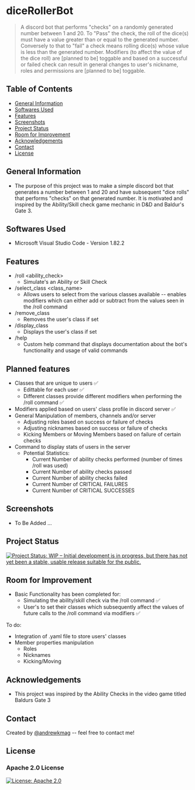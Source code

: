 # diceRollerBot

> A discord bot that performs "checks" on a randomly generated number between 1 and 20. To "Pass" the check, the roll of the dice(s) must have a value greater than or equal to the generated number. Conversely to that to "fail" a check means rolling dice(s) whose value is less than the generated number. Modifiers (to affect the value of the dice roll) are [planned to be] toggable and based on a successful or failed check can result in general changes to user's nickname, roles and permissions are [planned to be] toggable.

## Table of Contents

* [General Information](#general-information)
* [Softwares Used](#softwares-used)
* [Features](#features)
* [Screenshots](#screenshots)
* [Project Status](#project-status)
* [Room for Improvement](#room-for-improvement)
* [Acknowledgements](#acknowledgements)
* [Contact](#contact)
* [License](#license)

## General Information

* The purpose of this project was to make a simple discord bot that generates a number between 1 and 20 and have subsequent "dice rolls" that performs "checks" on that generated number. It is motivated and inspired by the Ability/Skill check game mechanic in D&D and Baldur's Gate 3.

## Softwares Used

* Microsoft Visual Studio Code - Version 1.82.2

## Features

* /roll <ability_check>
  * Simulate's an Ability or Skill Check
* /select_class <class_name>
  * Allows users to select from the various classes available -- enables modifiers which can either add or subtract from the values seen in the /roll command
* /remove_class
  * Removes the user's class if set
* /display_class
  * Displays the user's class if set
* /help
  * Custom help command that displays documentation about the bot's functionality and usage of valid commands

## Planned features

* Classes that are unique to users ✅
  * Edittable for each user ✅
  * Different classes provide different modifiers when performing the /roll command ✅
* Modifiers applied based on users' class profile in discord server ✅
* General Manipulation of members, channels and/or server
  * Adjusting roles based on success or failure of checks
  * Adjusting nicknames based on success or failure of checks
  * Kicking Members or Moving Members based on failure of certain checks
* Command to display stats of users in the server
  * Potential Statistics:
    * Current Number of ability checks performed (number of times /roll was used)
    * Current Number of ability checks passed
    * Current Number of ability checks failed
    * Current Number of CRITICAL FAILURES
    * Current Number of CRITICAL SUCCESSES

## Screenshots

* To Be Added ...
<!-- If you have screenshots you'd like to share, include them here. -->

## Project Status

[![Project Status: WIP – Initial development is in progress, but there has not yet been a stable, usable release suitable for the public.](https://www.repostatus.org/badges/latest/wip.svg)](https://www.repostatus.org/#wip)

## Room for Improvement

* Basic Functionality has been completed for:
  * Simulating the ability/skill check via the /roll command ✅
  * User's to set their classes which subsequently affect the values of future calls to the /roll command via modifiers ✅

To do:

* Integration of .yaml file to store users' classes
* Member properties manipulation
  * Roles
  * Nicknames
  * Kicking/Moving

## Acknowledgements

* This project was inspired by the Ability Checks in the video game titled Baldurs Gate 3

## Contact

Created by [@andrewkmag](https://github.com/andrewkmag) -- feel free to contact me!

## License

### Apache 2.0 License

[![License: Apache 2.0](https://img.shields.io/badge/License-Apache_2.0-blue.svg)](https://opensource.org/licenses/Apache-2.0)
